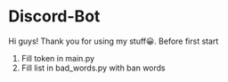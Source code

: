 # Discord-Bot
Hi guys! Thank you for using my stuff😀. 
Before first start 
1) Fill token in main.py
2) Fill list in bad_words.py with ban words
